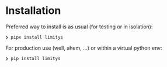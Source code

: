 # Installation

Preferred way to install is as usual (for testing or in isolation):

```console
❯ pipx install limitys
```

For production use (well, ahem, ...) or within a virtual python env:

```console
❯ pip install limitys
```

